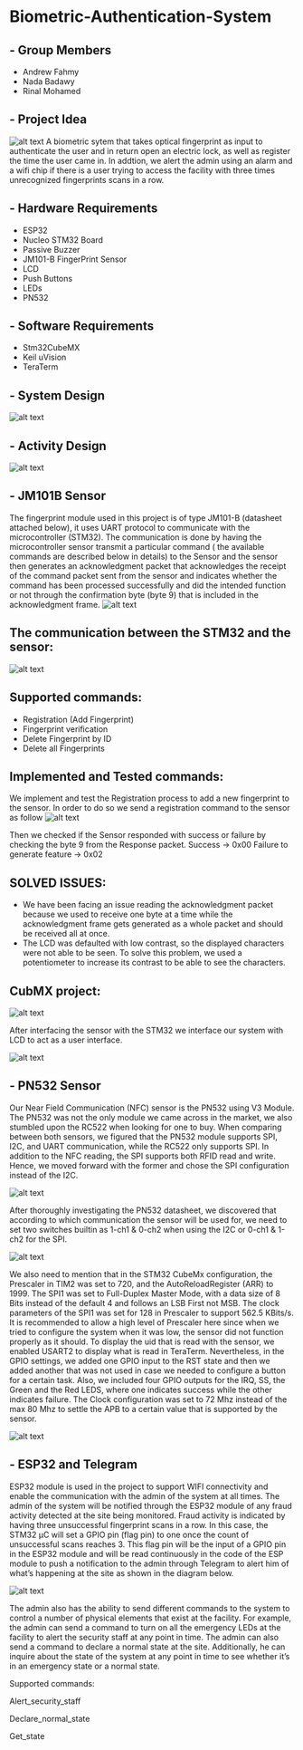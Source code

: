 # Biometric-Authentication-System
## - Group Members
- Andrew Fahmy
- Nada Badawy
- Rinal Mohamed
## - Project Idea
![alt text](https://github.com/andrewkamal/Biometric-Authentication-System/blob/main/Images/door%20lock.jpg)
A biometric sytem that takes optical fingerprint as input to authenticate the user and in return open an electric lock, as well as register the time the user came in.
In addtion, we alert the admin using an alarm and a wifi chip if there is a user trying to access the facility with three times unrecognized fingerprints scans in a row.
## - Hardware Requirements
- ESP32
- Nucleo STM32 Board
- Passive Buzzer
- JM101-B FingerPrint Sensor
- LCD
- Push Buttons
- LEDs
- PN532

## - Software Requirements

- Stm32CubeMX
- Keil uVision
- TeraTerm

## - System Design
![alt text](https://github.com/andrewkamal/Biometric-Authentication-System/blob/main/Images/updated_system_diagram.png)

## - Activity Design
![alt text](https://github.com/andrewkamal/Biometric-Authentication-System/blob/main/Images/Activity_diagram.png)

## - JM101B Sensor
The fingerprint module used in this project is of type JM101-B (datasheet attached below),  it uses UART protocol to communicate with the microcontroller (STM32). The communication is done by having the microcontroller sensor transmit a particular command ( the available commands are described below in details) to the Sensor and the sensor then generates an acknowledgment packet that acknowledges the receipt of the command packet sent from the sensor and indicates whether the command has been processed successfully and did the intended function or not through the confirmation byte (byte 9) that is included in the acknowledgment frame.
![alt text](https://github.com/andrewkamal/Biometric-Authentication-System/blob/main/Images/FP_.jpg)
## The communication between the STM32 and the sensor:
![alt text](https://github.com/andrewkamal/Biometric-Authentication-System/blob/main/Images/JM101B.PNG)

## Supported commands:
- Registration (Add Fingerprint)
- Fingerprint verification
- Delete Fingerprint by ID
- Delete all Fingerprints

## Implemented and Tested commands:
We implement and test the Registration process to add a new fingerprint to the sensor. In order to do so we send a registration command to the sensor as follow
![alt text](https://github.com/andrewkamal/Biometric-Authentication-System/blob/main/Images/Command.PNG)

Then we checked if the Sensor responded with success or failure by checking the byte 9 from the Response packet.
Success → 0x00
Failure to generate feature → 0x02

## SOLVED ISSUES: 
- We have been facing an issue reading the acknowledgment packet because we used to receive one byte at a time while the acknowledgment frame gets generated as a whole packet and should be received all at once. 
- The LCD was defaulted with low contrast, so the displayed characters were not able to be seen. To solve this problem, we used a potentiometer to increase its contrast to be able to see the characters. 

## CubMX project: 
![alt text](https://github.com/andrewkamal/Biometric-Authentication-System/blob/main/Images/CubMX.PNG)

After interfacing the sensor with the STM32 we interface our system with LCD to act as a user interface. 

![alt text](https://github.com/andrewkamal/Biometric-Authentication-System/blob/main/Images/WhatsApp%20Image%202021-12-04%20at%2012.19.56%20AM.jpeg)

## - PN532 Sensor
Our Near Field Communication (NFC) sensor is the PN532 using V3 Module. The PN532 was not the only module we came across in the market, we also stumbled upon the RC522 when looking for one to buy. When comparing between both sensors, we figured that the PN532 module supports SPI, I2C, and UART communication, while the RC522 only supports SPI. In addition to the NFC reading, the SPI supports both RFID read and write. Hence, we moved forward with the former and chose the SPI configuration instead of the I2C.

![alt text](https://github.com/andrewkamal/Biometric-Authentication-System/blob/main/Images/NFC_Module.jpg)

After thoroughly investigating the PN532 datasheet, we discovered that according to which communication the sensor will be used for, we need to set two switches builtin as 1-ch1 & 0-ch2 when using the I2C or 0-ch1 & 1-ch2 for the SPI.

![alt text](https://github.com/andrewkamal/Biometric-Authentication-System/blob/main/Images/NFC_STM32.png)

We also need to mention that in the STM32 CubeMx configuration, the Prescaler in TIM2 was set to 720, and the AutoReloadRegister (ARR) to 1999. The SPI1 was set to Full-Duplex Master Mode, with a data size of 8 Bits instead of the default 4 and follows an LSB First not MSB. The clock parameters of the SPI1 was set for 128 in Prescaler to support 562.5 KBits/s. It is recommended to allow a high level of Prescaler here since when we tried to configure the system when it was low, the sensor did not function properly as it should. To display the uid that is read with the sensor, we enabled USART2 to display what is read in TeraTerm. Nevertheless, in the GPIO settings, we added one GPIO input to the RST state and then we added another that was not used in case we needed to configure a button for a certain task. Also, we included four GPIO outputs for the IRQ, SS, the Green and the Red LEDS, where one indicates success while the other indicates failure. The Clock configuration was set to 72 Mhz instead of the max 80 Mhz to settle the APB to a certain value that is supported by the sensor.

![alt text](https://github.com/andrewkamal/Biometric-Authentication-System/blob/main/Images/NFC_ProtoType.jpg)

## - ESP32 and Telegram 
ESP32 module is used in the project to support WIFI connectivity and enable the communication with the admin of the system at all times. The admin of the system will be notified through the ESP32 module of any fraud activity detected at the site being monitored. Fraud activity is indicated by having three unsuccessful fingerprint scans in a row. In this case, the STM32 μC will set a GPIO pin (flag pin) to one once the count of unsuccessful scans reaches 3. This flag pin will be the input of a GPIO pin in the ESP32 module and will be read continuously in the code of the ESP module to push a notification to the admin through Telegram to alert him of what’s happening at the site as shown in the diagram below.

![alt text](https://github.com/andrewkamal/Biometric-Authentication-System/blob/main/Images/esp.png)

The admin also has the ability to send different commands to the system to control a number of physical elements that exist at the facility. For example, the admin can send a command to turn on all the emergency LEDs at the facility to alert the security staff at any point in time. 
The admin can also send a command to declare a normal state at the site. Additionally, he can inquire about the state of the system at any point in time to see whether it’s in an emergency state or a normal state.

Supported commands:

Alert_security_staff

Declare_normal_state

Get_state

